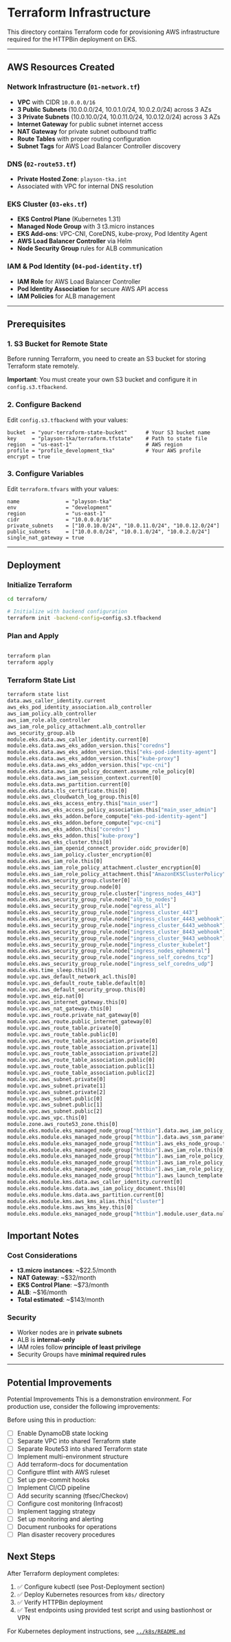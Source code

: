 # Terraform Infrastructure

This directory contains Terraform code for provisioning AWS infrastructure required for the HTTPBin deployment on EKS.

---

## AWS Resources Created

### Network Infrastructure (`01-network.tf`)
- **VPC** with CIDR `10.0.0.0/16`
- **3 Public Subnets** (10.0.0.0/24, 10.0.1.0/24, 10.0.2.0/24) across 3 AZs
- **3 Private Subnets** (10.0.10.0/24, 10.0.11.0/24, 10.0.12.0/24) across 3 AZs
- **Internet Gateway** for public subnet internet access
- **NAT Gateway** for private subnet outbound traffic
- **Route Tables** with proper routing configuration
- **Subnet Tags** for AWS Load Balancer Controller discovery

### DNS (`02-route53.tf`)
- **Private Hosted Zone**: `playson-tka.int`
- Associated with VPC for internal DNS resolution

### EKS Cluster (`03-eks.tf`)
- **EKS Control Plane** (Kubernetes 1.31)
- **Managed Node Group** with 3 t3.micro instances
- **EKS Add-ons**: VPC-CNI, CoreDNS, kube-proxy, Pod Identity Agent
- **AWS Load Balancer Controller** via Helm
- **Node Security Group** rules for ALB communication

### IAM & Pod Identity (`04-pod-identity.tf`)
- **IAM Role** for AWS Load Balancer Controller
- **Pod Identity Association** for secure AWS API access
- **IAM Policies** for ALB management

---

## Prerequisites

### 1. S3 Bucket for Remote State

Before running Terraform, you need to create an S3 bucket for storing Terraform state remotely.

**Important**: You must create your own S3 bucket and configure it in `config.s3.tfbackend`.

### 2. Configure Backend

Edit `config.s3.tfbackend` with your values:

```hcl
bucket  = "your-terraform-state-bucket"      # Your S3 bucket name
key     = "playson-tka/terraform.tfstate"    # Path to state file
region  = "us-east-1"                        # AWS region
profile = "profile_development_tka"          # Your AWS profile
encrypt = true
```

### 3. Configure Variables

Edit `terraform.tfvars` with your values:

```hcl
name               = "playson-tka"
env                = "development"
region             = "us-east-1"
cidr               = "10.0.0.0/16"
private_subnets    = ["10.0.10.0/24", "10.0.11.0/24", "10.0.12.0/24"]
public_subnets     = ["10.0.0.0/24", "10.0.1.0/24", "10.0.2.0/24"]
single_nat_gateway = true
```

---

## Deployment

### Initialize Terraform

```bash
cd terraform/

# Initialize with backend configuration
terraform init -backend-config=config.s3.tfbackend
```

### Plan and Apply

```bash

terraform plan
terraform apply

```

### Terraform State List

```bash
terraform state list
data.aws_caller_identity.current
aws_eks_pod_identity_association.alb_controller
aws_iam_policy.alb_controller
aws_iam_role.alb_controller
aws_iam_role_policy_attachment.alb_controller
aws_security_group.alb
module.eks.data.aws_caller_identity.current[0]
module.eks.data.aws_eks_addon_version.this["coredns"]
module.eks.data.aws_eks_addon_version.this["eks-pod-identity-agent"]
module.eks.data.aws_eks_addon_version.this["kube-proxy"]
module.eks.data.aws_eks_addon_version.this["vpc-cni"]
module.eks.data.aws_iam_policy_document.assume_role_policy[0]
module.eks.data.aws_iam_session_context.current[0]
module.eks.data.aws_partition.current[0]
module.eks.data.tls_certificate.this[0]
module.eks.aws_cloudwatch_log_group.this[0]
module.eks.aws_eks_access_entry.this["main_user"]
module.eks.aws_eks_access_policy_association.this["main_user_admin"]
module.eks.aws_eks_addon.before_compute["eks-pod-identity-agent"]
module.eks.aws_eks_addon.before_compute["vpc-cni"]
module.eks.aws_eks_addon.this["coredns"]
module.eks.aws_eks_addon.this["kube-proxy"]
module.eks.aws_eks_cluster.this[0]
module.eks.aws_iam_openid_connect_provider.oidc_provider[0]
module.eks.aws_iam_policy.cluster_encryption[0]
module.eks.aws_iam_role.this[0]
module.eks.aws_iam_role_policy_attachment.cluster_encryption[0]
module.eks.aws_iam_role_policy_attachment.this["AmazonEKSClusterPolicy"]
module.eks.aws_security_group.cluster[0]
module.eks.aws_security_group.node[0]
module.eks.aws_security_group_rule.cluster["ingress_nodes_443"]
module.eks.aws_security_group_rule.node["alb_to_nodes"]
module.eks.aws_security_group_rule.node["egress_all"]
module.eks.aws_security_group_rule.node["ingress_cluster_443"]
module.eks.aws_security_group_rule.node["ingress_cluster_4443_webhook"]
module.eks.aws_security_group_rule.node["ingress_cluster_6443_webhook"]
module.eks.aws_security_group_rule.node["ingress_cluster_8443_webhook"]
module.eks.aws_security_group_rule.node["ingress_cluster_9443_webhook"]
module.eks.aws_security_group_rule.node["ingress_cluster_kubelet"]
module.eks.aws_security_group_rule.node["ingress_nodes_ephemeral"]
module.eks.aws_security_group_rule.node["ingress_self_coredns_tcp"]
module.eks.aws_security_group_rule.node["ingress_self_coredns_udp"]
module.eks.time_sleep.this[0]
module.vpc.aws_default_network_acl.this[0]
module.vpc.aws_default_route_table.default[0]
module.vpc.aws_default_security_group.this[0]
module.vpc.aws_eip.nat[0]
module.vpc.aws_internet_gateway.this[0]
module.vpc.aws_nat_gateway.this[0]
module.vpc.aws_route.private_nat_gateway[0]
module.vpc.aws_route.public_internet_gateway[0]
module.vpc.aws_route_table.private[0]
module.vpc.aws_route_table.public[0]
module.vpc.aws_route_table_association.private[0]
module.vpc.aws_route_table_association.private[1]
module.vpc.aws_route_table_association.private[2]
module.vpc.aws_route_table_association.public[0]
module.vpc.aws_route_table_association.public[1]
module.vpc.aws_route_table_association.public[2]
module.vpc.aws_subnet.private[0]
module.vpc.aws_subnet.private[1]
module.vpc.aws_subnet.private[2]
module.vpc.aws_subnet.public[0]
module.vpc.aws_subnet.public[1]
module.vpc.aws_subnet.public[2]
module.vpc.aws_vpc.this[0]
module.zone.aws_route53_zone.this[0]
module.eks.module.eks_managed_node_group["httbin"].data.aws_iam_policy_document.assume_role_policy[0]
module.eks.module.eks_managed_node_group["httbin"].data.aws_ssm_parameter.ami[0]
module.eks.module.eks_managed_node_group["httbin"].aws_eks_node_group.this[0]
module.eks.module.eks_managed_node_group["httbin"].aws_iam_role.this[0]
module.eks.module.eks_managed_node_group["httbin"].aws_iam_role_policy_attachment.this["AmazonEC2ContainerRegistryReadOnly"]
module.eks.module.eks_managed_node_group["httbin"].aws_iam_role_policy_attachment.this["AmazonEKSWorkerNodePolicy"]
module.eks.module.eks_managed_node_group["httbin"].aws_iam_role_policy_attachment.this["AmazonEKS_CNI_Policy"]
module.eks.module.eks_managed_node_group["httbin"].aws_launch_template.this[0]
module.eks.module.kms.data.aws_caller_identity.current[0]
module.eks.module.kms.data.aws_iam_policy_document.this[0]
module.eks.module.kms.data.aws_partition.current[0]
module.eks.module.kms.aws_kms_alias.this["cluster"]
module.eks.module.kms.aws_kms_key.this[0]
module.eks.module.eks_managed_node_group["httbin"].module.user_data.null_resource.validate_cluster_service_cidr
```
## Important Notes

### Cost Considerations

- **t3.micro instances**: ~$22.5/month
- **NAT Gateway**: ~$32/month
- **EKS Control Plane**: ~$73/month
- **ALB**: ~$16/month
- **Total estimated**: ~$143/month

### Security

- Worker nodes are in **private subnets** 
- ALB is **internal-only** 
- IAM roles follow **principle of least privilege**
- Security Groups have **minimal required rules**

---

## Potential Improvements

Potential Improvements
This is a demonstration environment. For production use, consider the following improvements:

Before using this in production:

- [ ] Enable DynamoDB state locking
- [ ] Separate VPC into shared Terraform state
- [ ] Separate Route53 into shared Terraform state
- [ ] Implement multi-environment structure
- [ ] Add terraform-docs for documentation
- [ ] Configure tflint with AWS ruleset
- [ ] Set up pre-commit hooks
- [ ] Implement CI/CD pipeline
- [ ] Add security scanning (tfsec/Checkov)
- [ ] Configure cost monitoring (Infracost)
- [ ] Implement tagging strategy
- [ ] Set up monitoring and alerting
- [ ] Document runbooks for operations
- [ ] Plan disaster recovery procedures

## Next Steps

After Terraform deployment completes:

1. ✅ Configure kubectl (see Post-Deployment section)
2. ✅ Deploy Kubernetes resources from `k8s/` directory
3. ✅ Verify HTTPBin deployment 
4. ✅ Test endpoints using provided test script and using bastionhost or VPN

For Kubernetes deployment instructions, see [`../k8s/README.md`](../k8s/README.md)

